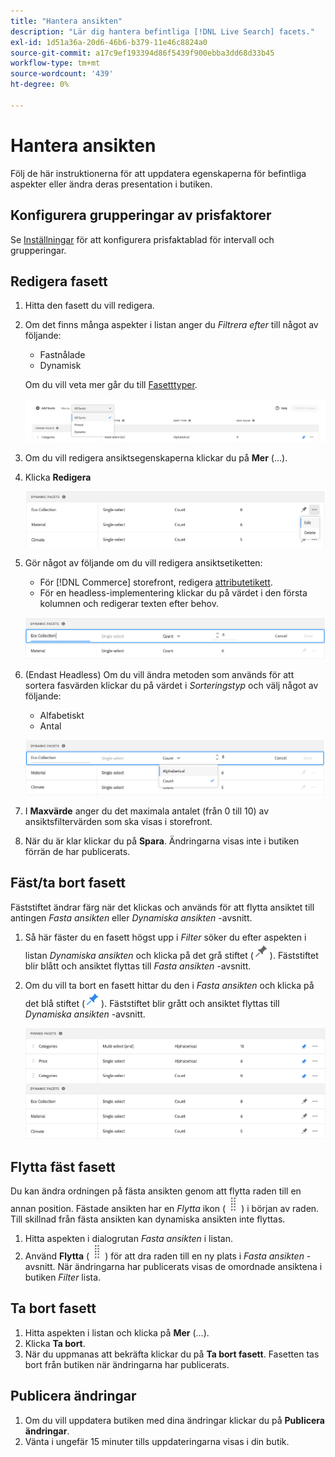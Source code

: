 ```yaml
---
title: "Hantera ansikten"
description: "Lär dig hantera befintliga [!DNL Live Search] facets."
exl-id: 1d51a36a-20d6-46b6-b379-11e46c8824a0
source-git-commit: a17c9ef193394d86f5439f900ebba3dd68d33b45
workflow-type: tm+mt
source-wordcount: '439'
ht-degree: 0%

---
```


# Hantera ansikten

Följ de här instruktionerna för att uppdatera egenskaperna för befintliga aspekter eller ändra deras presentation i butiken.

## Konfigurera grupperingar av prisfaktorer

Se [Inställningar](settings.md) för att konfigurera prisfaktablad för intervall och grupperingar.

## Redigera fasett

1. Hitta den fasett du vill redigera.
1. Om det finns många aspekter i listan anger du *Filtrera efter* till något av följande:

   * Fastnålade
   * Dynamisk

   Om du vill veta mer går du till [Fasetttyper](facets-type.md).

   ![Filteransikten](assets/facets-filter-by-cropped.png)

1. Om du vill redigera ansiktsegenskaperna klickar du på **Mer** (...).
1. Klicka **Redigera**

   ![Redigeringsalternativ](assets/facet-edit-menu.png)

1. Gör något av följande om du vill redigera ansiktsetiketten:

   * För [!DNL Commerce] storefront, redigera [attributetikett](https://docs.magento.com/user-guide/stores/attributes-product.html).
   * För en headless-implementering klickar du på värdet i den första kolumnen och redigerar texten efter behov.

   ![Redigera etikett](assets/facet-edit-label.png)

1. (Endast Headless) Om du vill ändra metoden som används för att sortera fasvärden klickar du på värdet i *Sorteringstyp* och välj något av följande:

   * Alfabetiskt
   * Antal

   ![Redigera antal](assets/facets-edit-count.png)

1. I **Maxvärde** anger du det maximala antalet (från 0 till 10) av ansiktsfiltervärden som ska visas i storefront.
1. När du är klar klickar du på **Spara**.
Ändringarna visas inte i butiken förrän de har publicerats.

## Fäst/ta bort fasett

Fäststiftet ändrar färg när det klickas och används för att flytta ansiktet till antingen *Fasta ansikten* eller *Dynamiska ansikten* -avsnitt.

1. Så här fäster du en fasett högst upp i *Filter* söker du efter aspekten i listan *Dynamiska ansikten* och klicka på det grå stiftet (![Fästväljare](assets/btn-pin-gray.png)).
Fäststiftet blir blått och ansiktet flyttas till *Fasta ansikten* -avsnitt.
1. Om du vill ta bort en fasett hittar du den i *Fasta ansikten* och klicka på det blå stiftet (![Fästväljare](assets/btn-pin-blue.png)).
Fäststiftet blir grått och ansiktet flyttas till *Dynamiska ansikten* -avsnitt.

   ![Fastnålade och dynamiska aspekter](assets/facets-pinned-unpinned.png)

## Flytta fäst fasett

Du kan ändra ordningen på fästa ansikten genom att flytta raden till en annan position. Fästade ansikten har en *Flytta* ikon (![Flytta väljare](assets/btn-move.png)) i början av raden. Till skillnad från fästa ansikten kan dynamiska ansikten inte flyttas.

1. Hitta aspekten i dialogrutan *Fasta ansikten* i listan.
1. Använd **Flytta** (![Flytta väljare](assets/btn-move.png)) för att dra raden till en ny plats i *Fasta ansikten* -avsnitt.
När ändringarna har publicerats visas de omordnade ansiktena i butiken *Filter* lista.

## Ta bort fasett

1. Hitta aspekten i listan och klicka på **Mer** (...).
1. Klicka **Ta bort**.
1. När du uppmanas att bekräfta klickar du på **Ta bort fasett**.
Fasetten tas bort från butiken när ändringarna har publicerats.

## Publicera ändringar

1. Om du vill uppdatera butiken med dina ändringar klickar du på **Publicera ändringar**.
1. Vänta i ungefär 15 minuter tills uppdateringarna visas i din butik.
